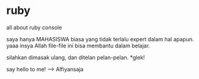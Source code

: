 ruby
====

all about ruby console

saya hanya MAHASISWA biasa yang tidak terlalu expert dalam hal apapun.
yaaa insya Allah file-file ini bisa membantu dalam belajar.

silahkan dimasak ulang, dan ditelan pelan-pelan. *glek!

say hello to me! --> Alfiyansaja
